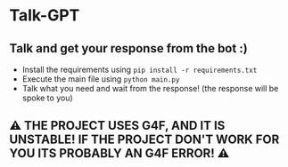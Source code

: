 # Talk-GPT

## Talk and get your response from the bot :)

* Install the requirements using ``pip install -r requirements.txt``
* Execute the main file using ``python main.py``
* Talk what you need and wait from the response! (the response will be spoke to you)

## ⚠ THE PROJECT USES G4F, AND IT IS UNSTABLE! IF THE PROJECT DON'T WORK FOR YOU ITS PROBABLY AN G4F ERROR! ⚠
